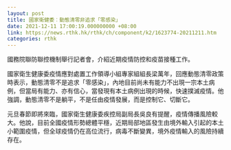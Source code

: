 ```yaml
---
layout: post
title: 國家衛健委︰動態清零非追求「零感染」
date: 2021-12-11 17:00:19.000000000 +08:00
link: https://news.rthk.hk/rthk/ch/component/k2/1623774-20211211.htm
categories: rthk
---
```


國務院聯防聯控機制舉行記者會，介紹近期疫情防控和疫苗接種工作。

國家衛生健康委疫情應對處置工作領導小組專家組組長梁萬年，回應動態清零政策時表示，動態清零不是追求「零感染」，內地目前尚未有能力不出現一宗本土病例，但當局有能力、亦有信心，當發現有本土病例出現的時候，快速撲滅疫情。他強調，動態清零不是躺平，不是任由疫情發展，而是控制它、切斷它。

元旦春節即將來臨，國家衛生健康委疾控局副局長吳良有提醒，疫情傳播風險較大。他說，目前全國疫情形勢總體平穩，近期局部地區發生由境外輸入引起的本土小範圍疫情，但全球疫情仍在高位流行，病毒不斷變異，境外疫情輸入的風險持續存在。
